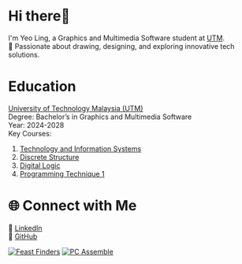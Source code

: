 # Hi there👋 

  I'm Yeo Ling, a Graphics and Multimedia Software student at [UTM](https://www.utm.my/).  
 🌟 Passionate about drawing, designing, and exploring innovative tech solutions. 

# Education

  [University of Technology Malaysia (UTM)](https://www.utm.my/)                                                                                                                                                
  Degree: Bachelor’s in Graphics and Multimedia Software                                                                                                                                                          
  Year: 2024-2028                                                                                                                                                                                                   
  Key Courses:
  1. [Technology and Information Systems](https://eportfolio.utm.my/user/nik-syahdina-zulaikha/tis-technology-and-information-system)
  2. [Discrete Structure](https://eportfolio.utm.my/user/nurulsyamira/s-e-c-i-1-0-1-3-d-s)
  3. [Digital Logic](http://ocw.utm.my/course/view.php?id=39)
  4. [Programming Technique 1](https://eportfolio.utm.my/user/muhammad-rafly/secj1013-pt1)

# 🌐 Connect with Me 

🔗 [LinkedIn](https://www.linkedin.com/in/yeo-ling-249074348/)                                                                                                                                   
🔗 [GitHub](https://github.com/yeoling)

[![Feast Finders](https://via.placeholder.com/150x50.png?text=Feast+Finders)](https://github.com/yourusername/feast-finders)
[![PC Assemble](https://via.placeholder.com/150x50.png?text=PC+Assemble)](https://github.com/yourusername/pc-assemble)
